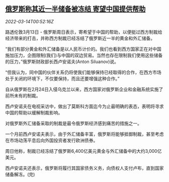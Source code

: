 <!--1647219662000-->
[俄罗斯称其近一半储备被冻结 寄望中国提供帮助](https://cn.reuters.com/article/russia-reserves-frozen-0313-sun-idCNKCS2LB01B)
------

<div><i>2022-03-14T00:52:16Z</i></div><p>路透伦敦3月13日 - 俄罗斯周日表示，寄希望于中国的帮助，以便挺过西方制裁给经济带来的打击，并称西方制裁已经冻结了俄罗斯近一半的黄金和外汇储备。</p><p>“我们有部分黄金和外汇储备是以人民币计价的。我们也看到西方国家正在对中国施加压力，企图限制(我们)与中国的双边贸易。当然也存在限制我们使用这些储备的压力，”俄罗斯财政部长西卢安诺夫(Anton Siluanov)说。</p><p>“但我认为，同中国的伙伴关系仍将使我们能够保持已经取得的合作，在西方市场处于关闭的环境下，不仅要保持，而且还要增强这种合作。”</p><p>自从俄罗斯在2月24日入侵乌克兰以来，西方国家对俄罗斯企业和金融系统实施了前所未有的制裁。</p><p>西卢安诺夫在电视采访中，做出了莫斯科方面迄今为止最明确的表态，表明将寻求中国的帮助以缓解制裁影响。</p><p>对俄罗斯外汇储备采取的制裁是最令俄罗斯经济感到痛苦的措施之一。</p><p>一个月前西卢安诺夫表示，由于外汇储备丰富，俄罗斯将能够抵御制裁，甚至考虑在市场动荡平息后向外国投资者发行欧洲债券。</p><p>周日他称，制裁已经冻结了俄罗斯6,400亿美元黄金与外汇储备中的大约3,000亿美元。</p><p>西卢安诺夫还表示，俄罗斯将履行其国家债务义务，向债权人支付卢布，直到国家储备解冻。(完)</p>
